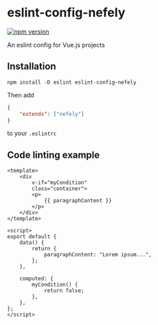 # eslint-config-nefely
[![npm version](https://badge.fury.io/js/eslint-config-nefely.svg)](https://www.npmjs.com/package/eslint-config-nefely)

An eslint config for Vue.js projects

## Installation

```
npm install -D eslint eslint-config-nefely
```


Then add
```json
{
	"extends": ["nefely"]
}
```
to your `.eslintrc`

## Code linting example
```vue
<template>
	<div
		v-if="myCondition"
		class="container">
		<p>
			{{ paragraphContent }}
		</p>
	</div>
</template>

<script>
export default {
	data() {
		return {
			paragraphContent: "Lorem ipsum...",
		};
	},

	computed: {
		myCondition() {
			return false;
		},
	},
};
</script>

